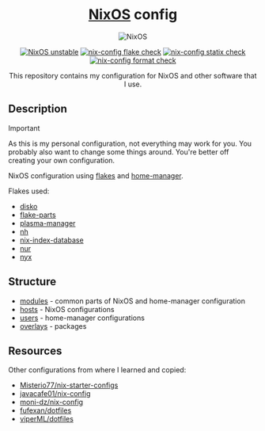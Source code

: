 <div align="center">

# [NixOS](https://nixos.org) config

![NixOS](https://nixos.org/logo/nixos-hires.png)

[![NixOS unstable](https://img.shields.io/badge/NixOS-unstable-informational?style=plastic.svg)](https://github.com/nixos/nixpkgs)
[![nix-config flake check](https://github.com/notchtc/nix-config/workflows/nix-config%20flake%20check/badge.svg)](https://github.com/notchtc/nix-config/actions?query=workflow:"nix-config+flake+check")
[![nix-config statix check](https://github.com/notchtc/nix-config/workflows/nix-config%20statix%20check/badge.svg)](https://github.com/notchtc/nix-config/actions?query=workflow:"nix-config+statix+check")
[![nix-config format check](https://github.com/notchtc/nix-config/workflows/nix-config%20format%20check/badge.svg)](https://github.com/notchtc/nix-config/actions?query=workflow:"nix-config+format+check")

This repository contains my configuration for NixOS and other software that I use.

</div>

## Description
> [!IMPORTANT]
> As this is my personal configuration, not everything may work for you. You probably also want to change some things around. You're better off creating your own configuration.

NixOS configuration using [flakes](https://nixos.wiki/wiki/Flakes) and [home-manager](https://github.com/nix-community/home-manager).

Flakes used:
- [disko](https://github.com/nix-community/disko)
- [flake-parts](https://flake.parts)
- [plasma-manager](https://github.com/pjones/plasma-manager)
- [nh](https://github.com/viperML/nh)
- [nix-index-database](https://github.com/Mic92/nix-index-database)
- [nur](https://github.com/nix-community/NUR)
- [nyx](https://github.com/chaotic-cx/nyx)

## Structure
- [modules](modules) - common parts of NixOS and home-manager configuration
- [hosts](hosts) - NixOS configurations
- [users](users) - home-manager configurations
- [overlays](overlays) - packages

## Resources
Other configurations from where I learned and copied:
- [Misterio77/nix-starter-configs](https://github.com/Misterio77/nix-starter-configs)
- [javacafe01/nix-config](https://github.com/javacafe01/nix-config)
- [moni-dz/nix-config](https://github.com/moni-dz/nix-config)
- [fufexan/dotfiles](https://github.com/fufexan/dotfiles)
- [viperML/dotfiles](https://github.com/viperML/dotfiles)
